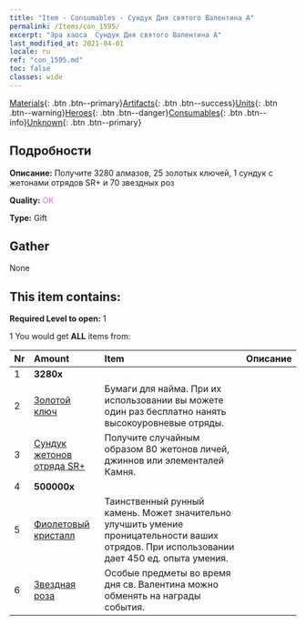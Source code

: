 ```yaml
---
title: "Item - Consumables - Сундук Дня святого Валентина А"
permalink: /Items/con_1595/
excerpt: "Эра хаоса  Сундук Дня святого Валентина А"
last_modified_at: 2021-04-01
locale: ru
ref: "con_1595.md"
toc: false
classes: wide
---
```

 [Materials](/ru/Items/){: .btn .btn--primary}[Artifacts](/ru/Items/Artifacts/){: .btn .btn--success}[Units](/ru/Items/Units/){: .btn .btn--warning}[Heroes](/ru/Items/Heroes/){: .btn .btn--danger}[Consumables](/ru/Items/Consumables/){: .btn .btn--info}[Unknown](/ru/Items/Unknown/){: .btn .btn--primary}

## Подробности
 **Описание:** Получите 3280 алмазов, 25 золотых ключей, 1 сундук с жетонами отрядов SR+ и 70 звездных роз

 **Quality:** <span style="color: #DA70D6">OK</span>

 **Type:** Gift

## Gather

  None

## This item contains:

 **Required Level to open:** 1

 1 You would get **ALL** items  from:

  | Nr | Amount |     Item    | Описание |
  |:---|:-------|:------------|:-----------:|
  | 1 |  **3280x** | <i class="fas fa-gem"/> |  | 
  | 2 | [Золотой ключ](/ru/Items/con_783/) | Бумаги для найма. При их использовании вы можете один раз бесплатно нанять высокоуровневые отряды. | 
  | 3 | [Сундук жетонов отряда SR+](/ru/Items/con_1598/) | Получите случайным образом 80 жетонов личей, джиннов или элементалей Камня. | 
  | 4 |  **500000x** | <i class="fas fa-coins"/> |  | 
  | 5 | [Фиолетовый кристалл](/ru/Items/con_720/) | Таинственный рунный камень. Может значительно улучшить умение проницательности ваших отрядов. При использовании дает 450 ед. опыта умения. | 
  | 6 | [Звездная роза](/ru/Items/con_812/) | Особые предметы во время дня св. Валентина можно обменять на награды события. | 

